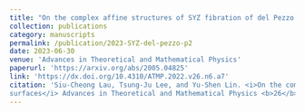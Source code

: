 ```yaml
---
title: "On the complex affine structures of SYZ fibration of del Pezzo surfaces"
collection: publications
category: manuscripts
permalink: /publication/2023-SYZ-del-pezzo-p2
date: 2023-06-30
venue: 'Advances in Theoretical and Mathematical Physics'
paperurl: 'https://arxiv.org/abs/2005.04825'
link: 'https://dx.doi.org/10.4310/ATMP.2022.v26.n6.a7'
citation: 'Siu-Cheong Lau, Tsung-Ju Lee, and Yu-Shen Lin. <i>On the complex affine structures of SYZ fibration of del Pezzo
surfaces</i> Advances in Theoretical and Mathematical Physics <b>26</b> (2023), No. 4, 921–955. doi:10.4310/ATMP.2022.v26.n6.a7'
---
```

